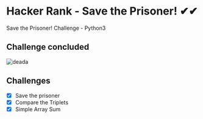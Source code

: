 # Hacker Rank - Save the Prisoner! ✔✔
Save the Prisoner! Challenge - Python3
## Challenge concluded
![deada](https://user-images.githubusercontent.com/48387196/66087196-00318a80-e54d-11e9-9496-f5855b81616e.gif)


## Challenges 

- [x] Save the prisoner
- [x] Compare the Triplets
- [x] Simple Array Sum
